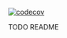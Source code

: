 [![codecov](https://codecov.io/github/TimeHive-Tuks/miniproject-grad-portal-8-2023/branch/main/graph/badge.svg?token=V8AONGXPUW)](https://codecov.io/github/TimeHive-Tuks/miniproject-grad-portal-8-2023)

TODO README
